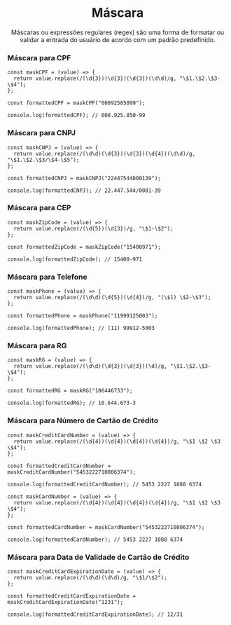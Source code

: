 <div align="center">
  <h1>Máscara</h1>

  <p>Máscaras ou expressões regulares (regex) são uma forma de formatar ou validar a entrada do usuário de acordo com um padrão predefinido.</p>
</div>

### Máscara para CPF

```
const maskCPF = (value) => {
  return value.replace(/(\d{3})(\d{3})(\d{3})(\d\d)/g, "\$1.\$2.\$3-\$4");
};

const formattedCPF = maskCPF("00892585099");

console.log(formattedCPF); // 008.925.850-99
```

### Máscara para CNPJ

```
const maskCNPJ = (value) => {
  return value.replace(/(\d\d)(\d{3})(\d{3})(\d{4})(\d\d)/g, "\$1.\$2.\$3/\$4-\$5");
};

const formattedCNPJ = maskCNPJ("22447544000139");

console.log(formattedCNPJ); // 22.447.544/0001-39
```

### Máscara para CEP

```
const maskZipCode = (value) => {
  return value.replace(/(\d{5})(\d{3})/g, "\$1-\$2");
};

const formattedZipCode = maskZipCode("15400971");

console.log(formattedZipCode); // 15400-971
```

### Máscara para Telefone

```
const maskPhone = (value) => {
  return value.replace(/(\d\d)(\d{5})(\d{4})/g, "(\$1) \$2-\$3");
};

const formattedPhone = maskPhone("11999125003");

console.log(formattedPhone); // (11) 99912-5003
```

### Máscara para RG

```
const maskRG = (value) => {
  return value.replace(/(\d\d)(\d{3})(\d{3})(\d)/g, "\$1.\$2.\$3-\$4");
};

const formattedRG = maskRG("106446733");

console.log(formattedRG); // 10.644.673-3
```

### Máscara para Número de Cartão de Crédito

```
const maskCreditCardNumber = (value) => {
  return value.replace(/(\d{4})(\d{4})(\d{4})(\d{4})/g, "\$1 \$2 \$3 \$4");
};

const formattedCreditCardNumber = maskCreditCardNumber("5453222710806374");

console.log(formattedCreditCardNumber); // 5453 2227 1080 6374
```

```
const maskCardNumber = (value) => {
  return value.replace(/(\d{4})(\d{4})(\d{4})(\d{4})/g, "\$1 \$2 \$3 \$4");
};

const formattedCardNumber = maskCardNumber("5453222710806374");

console.log(formattedCardNumber); // 5453 2227 1080 6374
```

### Máscara para Data de Validade de Cartão de Crédito

```
const maskCreditCardExpirationDate = (value) => {
  return value.replace(/(\d\d)(\d\d)/g, "\$1/\$2");
};

const formattedCreditCardExpirationDate = maskCreditCardExpirationDate("1231");

console.log(formattedCreditCardExpirationDate); // 12/31
```
